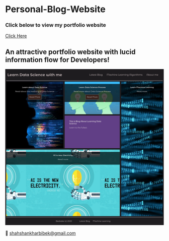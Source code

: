 # Personal-Blog-Website

### Click below to view my portfolio website
[Click Here](https://bibekuchiha.github.io/)

## An attractive portfolio website with lucid information flow for Developers!


<p align="center"> 
  <kbd>
  	<a href="https://bibekuchiha.github.io/" target="_blank">
		<img src="FireShot Capture 002 - Data Science Blog - .png"></img>
	</a>
  </kbd>
</p>


:e-mail: shahshankharbibek@gmail.com
